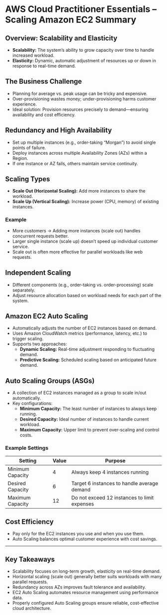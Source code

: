 # AWS Cloud Practitioner Essentials – Scaling Amazon EC2 Summary

## Overview: Scalability and Elasticity

- **Scalability:** The system’s ability to grow capacity over time to handle increased workload.
- **Elasticity:** Dynamic, automatic adjustment of resources up or down in response to real-time demand.

## The Business Challenge

- Planning for average vs. peak usage can be tricky and expensive.
- Over-provisioning wastes money; under-provisioning harms customer experience.
- Ideal solution: Provision resources precisely to demand—ensuring availability and cost efficiency.

## Redundancy and High Availability

- Set up multiple instances (e.g., order-taking “Morgan”) to avoid single points of failure.
- Deploy instances across multiple Availability Zones (AZs) within a Region.
- If one instance or AZ fails, others maintain service continuity.

## Scaling Types

- **Scale Out (Horizontal Scaling):** Add more instances to share the workload.
- **Scale Up (Vertical Scaling):** Increase power (CPU, memory) of existing instances.

### Example

- More customers → Adding more instances (scale out) handles concurrent requests better.
- Larger single instance (scale up) doesn’t speed up individual customer service.
- Scale out is often more effective for parallel workloads like web requests.

## Independent Scaling

- Different components (e.g., order-taking vs. order-processing) scale separately.
- Adjust resource allocation based on workload needs for each part of the system.

## Amazon EC2 Auto Scaling

- Automatically adjusts the number of EC2 instances based on demand.
- Uses Amazon CloudWatch metrics (performance, latency, etc.) to trigger scaling.
- Supports two approaches:
  - **Dynamic Scaling:** Real-time adjustment responding to fluctuating demand.
  - **Predictive Scaling:** Scheduled scaling based on anticipated future demand.

## Auto Scaling Groups (ASGs)

- A collection of EC2 instances managed as a group to scale in/out automatically.
- Key configurations:
  - **Minimum Capacity:** The least number of instances to always keep running.
  - **Desired Capacity:** Ideal number of instances to handle current workload.
  - **Maximum Capacity:** Upper limit to prevent over-scaling and control costs.

### Example Settings

| Setting           | Value | Purpose                                              |
|-------------------|-------|-----------------------------------------------------|
| Minimum Capacity   | 4     | Always keep 4 instances running                      |
| Desired Capacity   | 6     | Target 6 instances to handle average demand         |
| Maximum Capacity   | 12    | Do not exceed 12 instances to limit expenses        |

## Cost Efficiency

- Pay only for the EC2 instances you use and when you use them.
- Auto Scaling balances optimal customer experience with cost savings.

---

## Key Takeaways

- Scalability focuses on long-term growth, elasticity on real-time demand.
- Horizontal scaling (scale out) generally better suits workloads with many parallel requests.
- Redundancy across AZs improves fault tolerance and availability.
- EC2 Auto Scaling automates resource management using performance data.
- Properly configured Auto Scaling groups ensure reliable, cost-effective cloud architecture.

